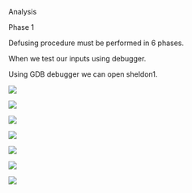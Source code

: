 Analysis

Phase 1 

Defusing procedure must be performed in 6 phases.

When we test our inputs using debugger.

Using GDB debugger we can open sheldon1.

![](https://user-images.githubusercontent.com/43363015/77848292-64be6100-71e1-11ea-86f1-6c5011b802d8.jpg)

![](https://user-images.githubusercontent.com/43363015/77848294-6720bb00-71e1-11ea-891b-add8b59b470f.png)

![](https://user-images.githubusercontent.com/43363015/77848298-6c7e0580-71e1-11ea-9713-8b82348e0919.png)

![](https://user-images.githubusercontent.com/43363015/77848307-743daa00-71e1-11ea-9403-d6517c134e0f.png)

![](https://user-images.githubusercontent.com/43363015/77848362-caaae880-71e1-11ea-9512-537a4417a9e9.png)

![](https://user-images.githubusercontent.com/43363015/77848364-ce3e6f80-71e1-11ea-9ce4-3dc308546a69.png)

![](https://user-images.githubusercontent.com/43363015/77848366-d0083300-71e1-11ea-8c55-6d417555bb6d.png)

